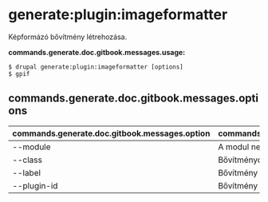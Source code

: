 # generate:plugin:imageformatter
Képformázó bővítmény létrehozása.

**commands.generate.doc.gitbook.messages.usage:**
```
$ drupal generate:plugin:imageformatter [options]
$ gpif  
```

## commands.generate.doc.gitbook.messages.options
commands.generate.doc.gitbook.messages.option | commands.generate.doc.gitbook.messages.details
-------|-------------
--module | A modul neve.
--class | Bővítményosztály neve
--label | Bővítmény felirata
--plugin-id | Bővítmény azonosítója
